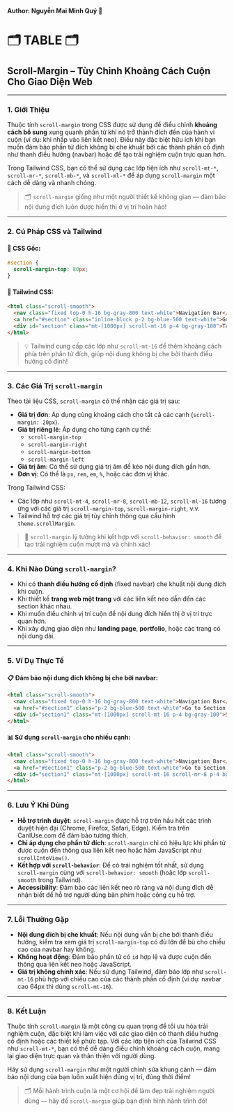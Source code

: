 **Author: Nguyễn Mai Minh Quý 📘**

# 🗂️ TABLE 🗂️

## Scroll-Margin – Tùy Chỉnh Khoảng Cách Cuộn Cho Giao Diện Web

---

### 1. **Giới Thiệu**

Thuộc tính `scroll-margin` trong CSS được sử dụng để điều chỉnh **khoảng cách bổ sung** xung quanh phần tử khi nó trở thành đích đến của hành vi cuộn (ví dụ: khi nhấp vào liên kết neo). Điều này đặc biệt hữu ích khi bạn muốn đảm bảo phần tử đích không bị che khuất bởi các thành phần cố định như thanh điều hướng (navbar) hoặc để tạo trải nghiệm cuộn trực quan hơn.

Trong Tailwind CSS, bạn có thể sử dụng các lớp tiện ích như `scroll-mt-*`, `scroll-mr-*`, `scroll-mb-*`, và `scroll-ml-*` để áp dụng `scroll-margin` một cách dễ dàng và nhanh chóng.

> 🗂️ `scroll-margin` giống như một người thiết kế không gian — đảm bảo nội dung đích luôn được hiển thị ở vị trí hoàn hảo!

---

### 2. **Cú Pháp CSS và Tailwind**

#### 📌 CSS Gốc:

```css
#section {
  scroll-margin-top: 80px;
}
```

#### 📌 Tailwind CSS:

```html
<html class="scroll-smooth">
  <nav class="fixed top-0 h-16 bg-gray-800 text-white">Navigation Bar</nav>
  <a href="#section" class="inline-block p-2 bg-blue-500 text-white">Go to Section</a>
  <div id="section" class="mt-[1000px] scroll-mt-16 p-4 bg-gray-100">Target Section</div>
</html>
```

> 💡 Tailwind cung cấp các lớp như `scroll-mt-16` để thêm khoảng cách phía trên phần tử đích, giúp nội dung không bị che bởi thanh điều hướng cố định!

---

### 3. **Các Giá Trị `scroll-margin`**

Theo tài liệu CSS, `scroll-margin` có thể nhận các giá trị sau:

- **Giá trị đơn**: Áp dụng cùng khoảng cách cho tất cả các cạnh (`scroll-margin: 20px`).
- **Giá trị riêng lẻ**: Áp dụng cho từng cạnh cụ thể:
  - `scroll-margin-top`
  - `scroll-margin-right`
  - `scroll-margin-bottom`
  - `scroll-margin-left`
- **Giá trị âm**: Có thể sử dụng giá trị âm để kéo nội dung đích gần hơn.
- **Đơn vị**: Có thể là `px`, `rem`, `em`, `%`, hoặc các đơn vị khác.

Trong Tailwind CSS:
- Các lớp như `scroll-mt-4`, `scroll-mr-8`, `scroll-mb-12`, `scroll-ml-16` tương ứng với các giá trị `scroll-margin-top`, `scroll-margin-right`, v.v.
- Tailwind hỗ trợ các giá trị tùy chỉnh thông qua cấu hình `theme.scrollMargin`.

> 🧠 `scroll-margin` lý tưởng khi kết hợp với `scroll-behavior: smooth` để tạo trải nghiệm cuộn mượt mà và chính xác!

---

### 4. **Khi Nào Dùng `scroll-margin`?**

- Khi có **thanh điều hướng cố định** (fixed navbar) che khuất nội dung đích khi cuộn.
- Khi thiết kế **trang web một trang** với các liên kết neo dẫn đến các section khác nhau.
- Khi muốn điều chỉnh vị trí cuộn để nội dung đích hiển thị ở vị trí trực quan hơn.
- Khi xây dựng giao diện như **landing page**, **portfolio**, hoặc các trang có nội dung dài.

---

### 5. **Ví Dụ Thực Tế**

#### 📋 Đảm bảo nội dung đích không bị che bởi navbar:

```html
<html class="scroll-smooth">
  <nav class="fixed top-0 h-16 bg-gray-800 text-white">Navigation Bar</nav>
  <a href="#section1" class="p-2 bg-blue-500 text-white">Go to Section 1</a>
  <div id="section1" class="mt-[1000px] scroll-mt-16 p-4 bg-gray-100">Section 1 Content</div>
</html>
```

#### 📊 Sử dụng `scroll-margin` cho nhiều cạnh:

```html
<html class="scroll-smooth">
  <nav class="fixed top-0 h-16 bg-gray-800 text-white">Navigation Bar</nav>
  <a href="#section1" class="p-2 bg-blue-500 text-white">Go to Section 1</a>
  <div id="section1" class="mt-[1000px] scroll-mt-16 scroll-mr-8 p-4 bg-gray-100">Section 1 Content</div>
</html>
```

---

### 6. **Lưu Ý Khi Dùng**

- **Hỗ trợ trình duyệt**: `scroll-margin` được hỗ trợ trên hầu hết các trình duyệt hiện đại (Chrome, Firefox, Safari, Edge). Kiểm tra trên CanIUse.com để đảm bảo tương thích.
- **Chỉ áp dụng cho phần tử đích**: `scroll-margin` chỉ có hiệu lực khi phần tử được cuộn đến thông qua liên kết neo hoặc hàm JavaScript như `scrollIntoView()`.
- **Kết hợp với `scroll-behavior`**: Để có trải nghiệm tốt nhất, sử dụng `scroll-margin` cùng với `scroll-behavior: smooth` (hoặc lớp `scroll-smooth` trong Tailwind).
- **Accessibility**: Đảm bảo các liên kết neo rõ ràng và nội dung đích dễ nhận biết để hỗ trợ người dùng bàn phím hoặc công cụ hỗ trợ.

---

### 7. **Lỗi Thường Gặp**

- **Nội dung đích bị che khuất**: Nếu nội dung vẫn bị che bởi thanh điều hướng, kiểm tra xem giá trị `scroll-margin-top` có đủ lớn để bù cho chiều cao của navbar hay không.
- **Không hoạt động**: Đảm bảo phần tử có `id` hợp lệ và được cuộn đến thông qua liên kết neo hoặc JavaScript.
- **Giá trị không chính xác**: Nếu sử dụng Tailwind, đảm bảo lớp như `scroll-mt-16` phù hợp với chiều cao của các thành phần cố định (ví dụ: navbar cao 64px thì dùng `scroll-mt-16`).

---

### 8. **Kết Luận**

Thuộc tính `scroll-margin` là một công cụ quan trọng để tối ưu hóa trải nghiệm cuộn, đặc biệt khi làm việc với các giao diện có thanh điều hướng cố định hoặc các thiết kế phức tạp. Với các lớp tiện ích của Tailwind CSS như `scroll-mt-*`, bạn có thể dễ dàng điều chỉnh khoảng cách cuộn, mang lại giao diện trực quan và thân thiện với người dùng.

Hãy sử dụng `scroll-margin` như một người chỉnh sửa khung cảnh — đảm bảo nội dung của bạn luôn xuất hiện đúng vị trí, đúng thời điểm!

> 🗂️ Mỗi hành trình cuộn là một cơ hội để làm đẹp trải nghiệm người dùng — hãy để `scroll-margin` giúp bạn định hình hành trình đó!